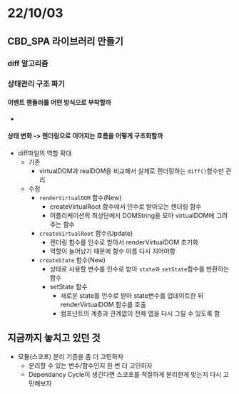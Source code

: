 # 22/10/03

## CBD_SPA 라이브러리 만들기

### diff 알고리즘


### 상태관리 구조 짜기

#### 이벤트 핸들러를 어떤 방식으로 부착할까
-

#### 상태 변화 -> 렌더링으로 이어지는 흐름을 어떻게 구조화할까
- diff파일의 역할 확대
	- 기존
		- virtualDOM과 realDOM을 비교해서 실제로 렌더링하는 `diff()`함수만 관리
	- 수정
		- `renderVirtualDOM` 함수(New)
			- createVirtualRoot 함수에서 인수로 받아오는 렌더링 함수
			- 어플리케이션의 최상단에서 DOMString을 모아 virtualDOM에 그려주는 함수
		- `createVirtualRoot` 함수(Update)
			- 렌더링 함수를 인수로 받아서 renderVirtualDOM 초기화	
			- 역할이 늘어났기 때문에 함수 이름 다시 지어야함
		- `createState` 함수(New)
			- 상태로 사용할 변수를 인수로 받아 `state와` `setState`함수를 반환하는 함수
			- setState 함수
				- 새로운 state를 인수로 받아 state변수를 업데이트한 뒤 renderVirtualDOM 함수를 호출
				- 컴포넌트의 계층과 관계없이 전체 앱을 다시 그릴 수 있도록 함


## 지금까지 놓치고 있던 것

- 모듈(스코프) 분리 기준을 좀 더 고민하자
	- 분리할 수 있는 변수/함수인지 한 번 더 고민하자
	- Dependancy Cycle이 생긴다면 스코프를 적절하게 분리한게 맞는지 다시 고민해보자